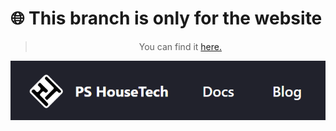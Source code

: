# 🌐 This branch is only for the website
<div align="center">
<blockquote style="text-underline-style: dotted">You can find it <a href="https://ml-de.zivgitlabpages.uni-muenster.de/teaching/ps-housetech/ps-housetech-website/">here.</a></blockquote>
  <a href="https://ml-de.zivgitlabpages.uni-muenster.de/teaching/ps-housetech/ps-housetech-website/"><img src="website/static/img/website-preview.png" alt="Website-Preview"/></a>
</div>